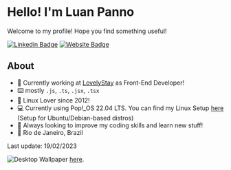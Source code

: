 # Hello! I'm Luan Panno

Welcome to my profile! Hope you find something useful!

[![Linkedin Badge](https://img.shields.io/badge/-luanpanno-blue?style=flat&logo=Linkedin&logoColor=white&link=https://www.linkedin.com/in/luanpanno/)](https://www.linkedin.com/in/luanpanno/) [![Website Badge](https://img.shields.io/badge/-luanpanno.dev-47CCCC?style=flat&logo=Google-Chrome&logoColor=white&link=https://luanpanno.dev)](https://www.luanpanno.dev/en)

## About

- 🏢 Currently working at [LovelyStay](https://www.lovelystay.com) as Front-End Developer!
- ⌨️ mostly `.js`, `.ts`, `.jsx`, `.tsx`
- 🐧 Linux Lover since 2012!
- 💻 Currently using Pop!\_OS 22.04 LTS. You can find my Linux Setup [here](https://github.com/luanpanno/linux-development-setup) (Setup for Ubuntu/Debian-based distros)
- 🌱 Always looking to improve my coding skills and learn new stuff!
- 📍 Rio de Janeiro, Brazil

Last update: 19/02/2023

![Desktop](https://i.imgur.com/r6c0woZ.jpg)
Wallpaper [here](https://hdqwalls.com/1920x1080/blade-runner-2049-wallpapers).
